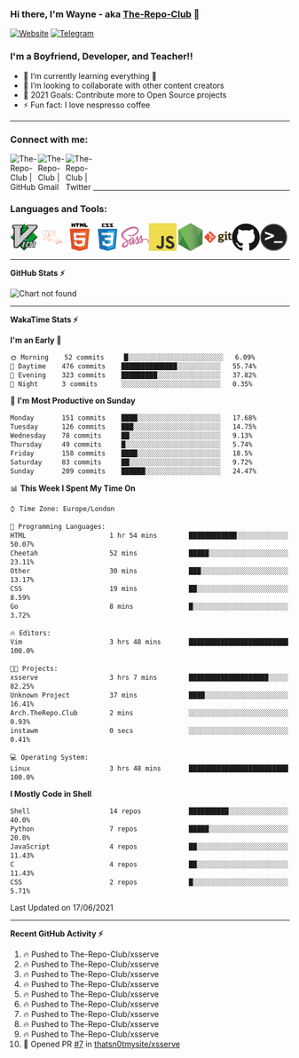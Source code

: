 ### Hi there, I'm Wayne - aka [The-Repo-Club][website] 👋

[![Website](https://img.shields.io/website?label=github.com/The-Repo-Club/&color=orange&style=flat-square&url=https://github.com/The-Repo-Club/)][website]
[![Telegram](https://img.shields.io/badge/Chat%20on-Telegram-orange.svg?color=orange&logo=telegram&style=flat-square)][telegram]

### I'm a Boyfriend, Developer, and Teacher!!

- 🌱 I’m currently learning everything 🤣
- 👯 I’m looking to collaborate with other content creators
- 🥅 2021 Goals: Contribute more to Open Source projects
- ⚡ Fun fact: I love nespresso coffee

---
### Connect with me:

[<img align="left" alt="The-Repo-Club | GitHub" width="50px" src="https://cdn.jsdelivr.net/npm/simple-icons@v3/icons/github.svg" />][website]
[<img align="left" alt="The-Repo-Club | Gmail" width="50px" src="https://cdn.jsdelivr.net/npm/simple-icons@v3/icons/gmail.svg" />][email]
[<img align="left" alt="The-Repo-Club | Twitter" width="50px" src="https://cdn.jsdelivr.net/npm/simple-icons@v3/icons/telegram.svg" />][telegram]

[website]: https://github.com/The-Repo-Club/
[email]: mailto:wayne6324@gmail.com
[telegram]: https://t.me/TheRepoClub

<br />
<br />
<br />

---
### Languages and Tools:

<img align="left" alt="Vim" width="50px" src="https://raw.githubusercontent.com/github/explore/80688e429a7d4ef2fca1e82350fe8e3517d3494d/topics/vim/vim.png" />
<img align="left" alt="Fish" width="50px" src="https://raw.githubusercontent.com/github/explore/80688e429a7d4ef2fca1e82350fe8e3517d3494d/topics/fish/fish.png" />
<img align="left" alt="HTML5" width="50px" src="https://raw.githubusercontent.com/github/explore/80688e429a7d4ef2fca1e82350fe8e3517d3494d/topics/html/html.png" />
<img align="left" alt="CSS3" width="50px" src="https://raw.githubusercontent.com/github/explore/80688e429a7d4ef2fca1e82350fe8e3517d3494d/topics/css/css.png" />
<img align="left" alt="Sass" width="50px" src="https://raw.githubusercontent.com/github/explore/80688e429a7d4ef2fca1e82350fe8e3517d3494d/topics/sass/sass.png" />
<img align="left" alt="JavaScript" width="50px" src="https://raw.githubusercontent.com/github/explore/80688e429a7d4ef2fca1e82350fe8e3517d3494d/topics/javascript/javascript.png" />
<img align="left" alt="Node.js" width="50px" src="https://raw.githubusercontent.com/github/explore/80688e429a7d4ef2fca1e82350fe8e3517d3494d/topics/nodejs/nodejs.png" />
<img align="left" alt="Git" width="50px" src="https://raw.githubusercontent.com/github/explore/80688e429a7d4ef2fca1e82350fe8e3517d3494d/topics/git/git.png" />
<img align="left" alt="GitHub" width="50px" src="https://raw.githubusercontent.com/github/explore/78df643247d429f6cc873026c0622819ad797942/topics/github/github.png" />
<img align="left" alt="Terminal" width="50px" src="https://raw.githubusercontent.com/github/explore/80688e429a7d4ef2fca1e82350fe8e3517d3494d/topics/terminal/terminal.png" />

<br />
<br />
<br />

---

**GitHub Stats ⚡**

![Chart not found](https://github-readme-stats.vercel.app/api?username=The-Repo-Club&theme=tokyonight&show_icons=true&count_private=true&hide_border=true&include_all_commits=true&custom_title=The-Repo-Club%27s+GitHub+Stats)


---

**WakaTime Stats ⚡**

<!--START_SECTION:waka-->
**I'm an Early 🐤** 

```text
🌞 Morning    52 commits     █░░░░░░░░░░░░░░░░░░░░░░░░   6.09% 
🌆 Daytime    476 commits    ██████████████░░░░░░░░░░░   55.74% 
🌃 Evening    323 commits    █████████░░░░░░░░░░░░░░░░   37.82% 
🌙 Night      3 commits      ░░░░░░░░░░░░░░░░░░░░░░░░░   0.35%

```
📅 **I'm Most Productive on Sunday** 

```text
Monday       151 commits    ████░░░░░░░░░░░░░░░░░░░░░   17.68% 
Tuesday      126 commits    ███░░░░░░░░░░░░░░░░░░░░░░   14.75% 
Wednesday    78 commits     ██░░░░░░░░░░░░░░░░░░░░░░░   9.13% 
Thursday     49 commits     █░░░░░░░░░░░░░░░░░░░░░░░░   5.74% 
Friday       158 commits    ████░░░░░░░░░░░░░░░░░░░░░   18.5% 
Saturday     83 commits     ██░░░░░░░░░░░░░░░░░░░░░░░   9.72% 
Sunday       209 commits    ██████░░░░░░░░░░░░░░░░░░░   24.47%

```


📊 **This Week I Spent My Time On** 

```text
⌚︎ Time Zone: Europe/London

💬 Programming Languages: 
HTML                     1 hr 54 mins        ████████████░░░░░░░░░░░░░   50.07% 
Cheetah                  52 mins             █████░░░░░░░░░░░░░░░░░░░░   23.11% 
Other                    30 mins             ███░░░░░░░░░░░░░░░░░░░░░░   13.17% 
CSS                      19 mins             ██░░░░░░░░░░░░░░░░░░░░░░░   8.59% 
Go                       8 mins              █░░░░░░░░░░░░░░░░░░░░░░░░   3.72%

🔥 Editors: 
Vim                      3 hrs 48 mins       █████████████████████████   100.0%

🐱‍💻 Projects: 
xsserve                  3 hrs 7 mins        ████████████████████░░░░░   82.25% 
Unknown Project          37 mins             ████░░░░░░░░░░░░░░░░░░░░░   16.41% 
Arch.TheRepo.Club        2 mins              ░░░░░░░░░░░░░░░░░░░░░░░░░   0.93% 
instawm                  0 secs              ░░░░░░░░░░░░░░░░░░░░░░░░░   0.41%

💻 Operating System: 
Linux                    3 hrs 48 mins       █████████████████████████   100.0%

```

**I Mostly Code in Shell** 

```text
Shell                    14 repos            ██████████░░░░░░░░░░░░░░░   40.0% 
Python                   7 repos             █████░░░░░░░░░░░░░░░░░░░░   20.0% 
JavaScript               4 repos             ██░░░░░░░░░░░░░░░░░░░░░░░   11.43% 
C                        4 repos             ██░░░░░░░░░░░░░░░░░░░░░░░   11.43% 
CSS                      2 repos             █░░░░░░░░░░░░░░░░░░░░░░░░   5.71%

```



 Last Updated on 17/06/2021
<!--END_SECTION:waka-->

---

**Recent GitHub Activity :zap:**

<!--START_SECTION:activity-->
1. 🔥 Pushed to The-Repo-Club/xsserve
2. 🔥 Pushed to The-Repo-Club/xsserve
3. 🔥 Pushed to The-Repo-Club/xsserve
4. 🔥 Pushed to The-Repo-Club/xsserve
5. 🔥 Pushed to The-Repo-Club/xsserve
6. 🔥 Pushed to The-Repo-Club/xsserve
7. 🔥 Pushed to The-Repo-Club/xsserve
8. 🔥 Pushed to The-Repo-Club/xsserve
9. 🔥 Pushed to The-Repo-Club/xsserve
10. 💪 Opened PR [#7](https://github.com/thatsn0tmysite/xsserve/pull/7) in [thatsn0tmysite/xsserve](https://github.com/thatsn0tmysite/xsserve)
<!--END_SECTION:activity-->
